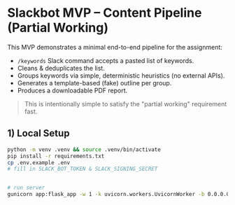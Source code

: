 # Slackbot MVP – Content Pipeline (Partial Working)


This MVP demonstrates a minimal end-to-end pipeline for the assignment:


- `/keywords` Slack command accepts a pasted list of keywords.
- Cleans & deduplicates the list.
- Groups keywords via simple, deterministic heuristics (no external APIs).
- Generates a template-based (fake) outline per group.
- Produces a downloadable PDF report.


> This is intentionally simple to satisfy the "partial working" requirement fast.


## 1) Local Setup


```bash
python -m venv .venv && source .venv/bin/activate
pip install -r requirements.txt
cp .env.example .env
# fill in SLACK_BOT_TOKEN & SLACK_SIGNING_SECRET


# run server
gunicorn app:flask_app -w 1 -k uvicorn.workers.UvicornWorker -b 0.0.0.0:8000